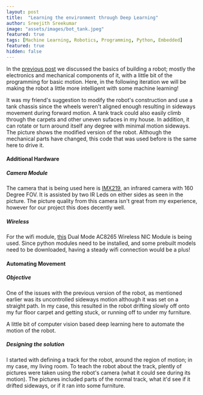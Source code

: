 ```yaml
---
layout: post
title:  "Learning the environment through Deep Learning"
author: Sreejith Sreekumar
image: "assets/images/bot_tank.jpeg"
featured: true
tags: [Machine Learning, Robotics, Programming, Python, Embedded]
featured: true
hidden: false
---
```


In the <a href="https://srjit.github.io/elementary-blocks-of-robotics/">previous post</a> we discussed the basics of building a robot; mostly the electronics and mechanical components of it, with a little bit of the programming for basic motion. Here, in the following iteration we will be making the robot a little more intelligent with some machine learning!

It was my friend's suggestion to modify the robot's construction and use a tank chassis since the wheels weren't aligned enough resulting in sideways movement during forward motion. A tank track could also easily climb through the carpets and other uneven sufaces in my house. In addition, it can rotate or turn around itself any degree with minimal motion sideways. The picture shows the modified version of the robot. Although the mechanical parts have changed, this code that was used before is the same here to drive it.

#### Additional Hardware

##### Camera Module

The camera that is being used here is <a href="https://www.aliexpress.us/item/2255800029242375.html">IMX219</a>, an infrared camera with 160 Degree FOV. It is assisted by two IR Leds on either sides as seen in the picture. The picture quality from this camera isn't great from my experience, however for our project this does decently well.

##### Wireless

For the wifi module, <a href="https://www.amazon.com/gp/product/B07SM4SPLV">this</a> Dual Mode AC8265 Wireless NIC Module is being used. Since python modules need to be installed, and some prebuilt models need to be downloaded, having a steady wifi connection would be a plus!

#### Automating Movement

##### Objective

One of the issues with the previous version of the robot, as mentioned earlier was its uncontrolled sideways motion although it was set on a straight path. In my case, this resulted in the robot drifting slowly off onto my fur floor carpet and getting stuck, or running off to under my furniture.

A little bit of computer vision based deep learning here to automate the motion of the robot.

##### Designing the solution

I started with defining a track for the robot, around the region of motion; in my case, my living room. To teach the robot about the track, plently of pictures were taken using the robot's camera (what it could see during its motion). The pictures included parts of the normal track, what it'd see if it drifted sideways, or if it ran into some furniture.
